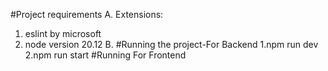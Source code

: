 #Project requirements
A. Extensions:

1. eslint by microsoft
2. node version 20.12
   B. #Running the project-For Backend
   1.npm run dev
   2.npm run start
   #Running For Frontend

